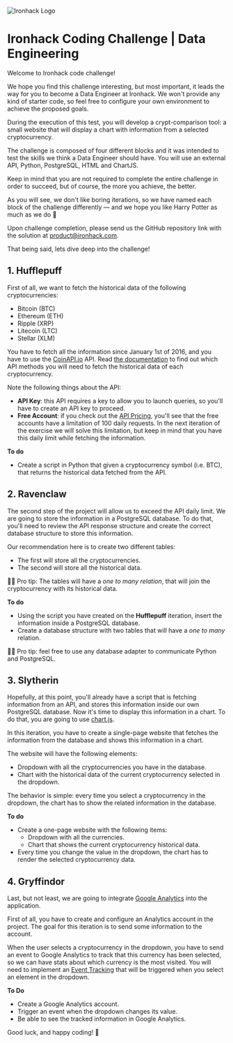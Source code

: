 ![Ironhack Logo](https://i.imgur.com/1QgrNNw.png)

# Ironhack Coding Challenge | Data Engineering

Welcome to Ironhack code challenge!

We hope you find this challenge interesting, but most important, it leads the way for you to become a Data Engineer at Ironhack. We won't provide any kind of starter code, so feel free to configure your own environment to achieve the proposed goals.

During the execution of this test, you will develop a crypt-comparison tool: a small website that will display a chart with information from a selected cryptocurrency.

The challenge is composed of four different blocks and it was intended to test the skills we think a Data Engineer should have. You will use an external API, Python, PostgreSQL, HTML and ChartJS.

Keep in mind that you are not required to complete the entire challenge in order to succeed, but of course, the more you achieve, the better.

As you will see, we don't like boring iterations, so we have named each block of the challenge differently — and we hope you like Harry Potter as much as we do 🧙

Upon challenge completion, please send us the GitHub repository link with the solution at product@ironhack.com.

That being said, lets dive deep into the challenge!


## 1. Hufflepuff

First of all, we want to fetch the historical data of the following cryptocurrencies:

- Bitcoin (BTC)
- Ethereum (ETH)
- Ripple (XRP)
- Litecoin (LTC)
- Stellar (XLM)

You have to fetch all the information since January 1st of 2016, and you have to use the [CoinAPI.io](https://www.coinapi.io/) API. Read [the documentation](https://docs.coinapi.io/) to find out which API methods you will need to fetch the historical data of each cryptocurrency.

Note the following things about the API:

- **API Key**: this API requires a key to allow you to launch queries, so you'll have to create an API key to proceed.
- **Free Account**: if you check out the [API Pricing](https://www.coinapi.io/pricing), you'll see that the free accounts have a limitation of 100 daily requests. In the next iteration of the exercise we will solve this limitation, but keep in mind that you have this daily limit while fetching the information.

**To do**

- Create a script in Python that given a cryptocurrency symbol (i.e. BTC), that returns the historical data fetched from the API.


## 2. Ravenclaw

The second step of the project will allow us to exceed the API daily limit. We are going to store the information in a PostgreSQL database. To do that, you'll need to review the API response structure and create the correct database structure to store this information.

Our recommendation here is to create two different tables:

- The first will store all the cryptocurrencies.
- The second will store all the historical data.

👩‍💻 Pro tip: The tables will have a *one to many relation*, that will join the cryptocurrency with its historical data.

**To do**

- Using the script you have created on the **Hufflepuff** iteration, insert the information inside a PostgreSQL database.
- Create a database structure with two tables that will have a *one to many* relation.

👩‍💻 Pro tip: feel free to use any database adapter to communicate Python and PostgreSQL.


## 3. Slytherin

Hopefully, at this point, you'll already have a script that is fetching information from an API, and stores this information inside our own PostgreSQL database. Now it's time to display this information in a chart. To do that, you are going to use [chart.js](https://www.chartjs.org/).

In this iteration, you have to create a single-page website that fetches the information from the database and shows this information in a chart.

The website will have the following elements:

- Dropdown with all the cryptocurrencies you have in the database.
- Chart with the historical data of the current cryptocurrency selected in the dropdown.

The behavior is simple: every time you select a cryptocurrency in the dropdown, the chart has to show the related information in the database.

**To do**

- Create a one-page website with the following items:
  - Dropdown with all the currencies.
  - Chart that shows the current cryptocurrency historical data.
- Every time you change the value in the dropdown, the chart has to render the selected cryptocurrency data.


## 4. Gryffindor

Last, but not least, we are going to integrate [Google Analytics](https://www.google.com/analytics/) into the application.

First of all, you have to create and configure an Analytics account in the project. The goal for this iteration is to send some information to the account.

When the user selects a cryptocurrency in the dropdown, you have to send an event to Google Analytics to track that this currency has been selected, so we can have stats about which currency is the most visited. You will need to implement an [Event Tracking](https://developers.google.com/analytics/devguides/collection/analyticsjs/events) that will be triggered when you select an element in the dropdown.

**To Do**

- Create a Google Analytics account.
- Trigger an event when the dropdown changes its value.
- Be able to see the tracked information in Google Analytics.

Good luck, and happy coding! 🖖

